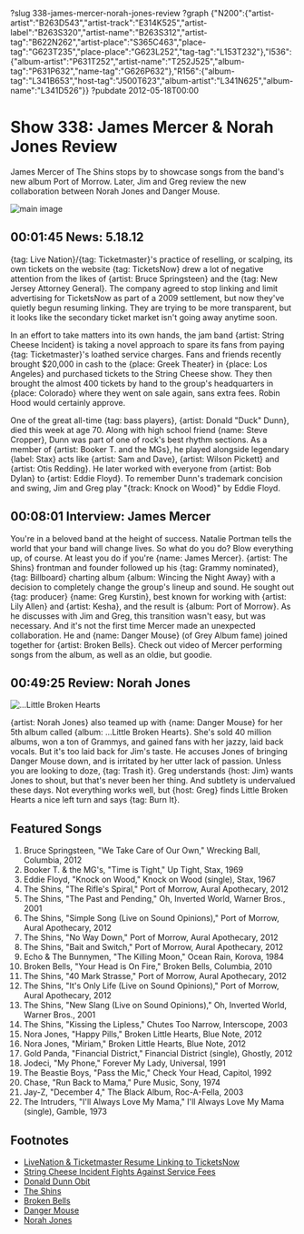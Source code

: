?slug 338-james-mercer-norah-jones-review
?graph {"N200":{"artist-artist":"B263D543","artist-track":"E314K525","artist-label":"B263S320","artist-name":"B263S312","artist-tag":"B622N262","artist-place":"S365C463","place-tag":"G623T235","place-place":"G623L252","tag-tag":"L153T232"},"I536":{"album-artist":"P631T252","artist-name":"T252J525","album-tag":"P631P632","name-tag":"G626P632"},"R156":{"album-tag":"L341B653","host-tag":"J500T623","album-artist":"L341N625","album-name":"L341D526"}}
?pubdate 2012-05-18T00:00

# Show 338: James Mercer & Norah Jones Review
James Mercer of The Shins stops by to showcase songs from the band's new album Port of Morrow. Later, Jim and Greg review the new collaboration between Norah Jones and Danger Mouse.

![main image](http://static.soundopinions.org/images/2012/jamesmercer.jpg)

## 00:01:45 News: 5.18.12
{tag: Live Nation}/{tag: Ticketmaster}'s practice of reselling, or scalping, its own tickets on the website {tag: TicketsNow} drew a lot of negative attention from the likes of {artist: Bruce Springsteen} and the {tag: New Jersey Attorney General}. The company agreed to stop linking and limit advertising for TicketsNow as part of a 2009 settlement, but now they've quietly begun resuming linking. They are trying to be more transparent, but it looks like the secondary ticket market isn't going away anytime soon.

In an effort to take matters into its own hands, the jam band {artist: String Cheese Incident} is taking a novel approach to spare its fans from paying {tag: Ticketmaster}'s loathed service charges. Fans and friends recently brought $20,000 in cash to the {place: Greek Theater} in {place: Los Angeles} and purchased tickets to the String Cheese show. They then brought the almost 400 tickets by hand to the group's headquarters in {place: Colorado} where they went on sale again, sans extra fees. Robin Hood would certainly approve.

One of the great all-time {tag: bass players}, {artist: Donald "Duck" Dunn}, died this week at age 70. Along with high school friend {name: Steve Cropper}, Dunn was part of one of rock's best rhythm sections. As a member of {artist: Booker T. and the MGs}, he played alongside legendary {label: Stax} acts like {artist: Sam and Dave}, {artist: Wilson Pickett} and {artist: Otis Redding}. He later worked with everyone from {artist: Bob Dylan} to {artist: Eddie Floyd}. To remember Dunn's trademark concision and swing, Jim and Greg play "{track: Knock on Wood}" by Eddie Floyd.

## 00:08:01 Interview: James Mercer

You're in a beloved band at the height of success. Natalie Portman tells the world that your band will change lives. So what do you do? Blow everything up, of course. At least you do if you're {name: James Mercer}. {artist: The Shins} frontman and founder followed up his {tag: Grammy nominated}, {tag: Billboard} charting album {album: Wincing the Night Away} with a decision to completely change the group's lineup and sound. He sought out {tag: producer} {name: Greg Kurstin}, best known for working with {artist: Lily Allen} and {artist: Kesha}, and the result is {album: Port of Morrow}. As he discusses with Jim and Greg, this transition wasn't easy, but was necessary. And it's not the first time Mercer made an unexpected collaboration. He and {name: Danger Mouse} (of Grey Album fame) joined together for {artist: Broken Bells}. Check out video of Mercer performing songs from the album, as well as an oldie, but goodie.

## 00:49:25 Review: Norah Jones
![...Little Broken Hearts](http://is1.mzstatic.com/image/thumb/Music6/v4/f6/14/d6/f614d60b-de64-a756-4e4e-fc485ae92f01/source/600x600bb.jpg "1001750/716742697")

{artist: Norah Jones} also teamed up with {name: Danger Mouse} for her 5th album called {album: ...Little Broken Hearts}. She's sold 40 million albums, won a ton of Grammys, and gained fans with her jazzy, laid back vocals. But it's too laid back for Jim's taste. He accuses Jones of bringing Danger Mouse down, and is irritated by her utter lack of passion. Unless you are looking to doze, {tag: Trash it}. Greg understands {host: Jim} wants Jones to shout, but that's never been her thing. And subtlety is undervalued these days. Not everything works well, but {host: Greg} finds Little Broken Hearts a nice left turn and says {tag: Burn It}.


## Featured Songs
1. Bruce Springsteen, "We Take Care of Our Own," Wrecking Ball, Columbia, 2012
2. Booker T. & the MG's, "Time is Tight," Up Tight, Stax, 1969
3. Eddie Floyd, "Knock on Wood," Knock on Wood (single), Stax, 1967
4. The Shins, "The Rifle's Spiral," Port of Morrow, Aural Apothecary, 2012
5. The Shins, "The Past and Pending," Oh, Inverted World, Warner Bros., 2001
6. The Shins, "Simple Song (Live on Sound Opinions)," Port of Morrow, Aural Apothecary, 2012
7. The Shins, "No Way Down," Port of Morrow, Aural Apothecary, 2012
8. The Shins, "Bait and Switch," Port of Morrow, Aural Apothecary, 2012
9. Echo & The Bunnymen, "The Killing Moon," Ocean Rain, Korova, 1984
10. Broken Bells, "Your Head is On Fire," Broken Bells, Columbia, 2010
11. The Shins, "40 Mark Strasse," Port of Morrow, Aural Apothecary, 2012
12. The Shins, "It's Only Life (Live on Sound Opinions)," Port of Morrow, Aural Apothecary, 2012
13. The Shins, "New Slang (Live on Sound Opinions)," Oh, Inverted World, Warner Bros., 2001
14. The Shins, "Kissing the Lipless," Chutes Too Narrow, Interscope, 2003
15. Nora Jones, "Happy Pills," Broken Little Hearts, Blue Note, 2012
16. Nora Jones, "Miriam," Broken Little Hearts, Blue Note, 2012
17. Gold Panda, "Financial District," Financial District (single), Ghostly, 2012
18. Jodeci, "My Phone," Forever My Lady, Universal, 1991
19. The Beastie Boys, "Pass the Mic," Check Your Head, Capitol, 1992
20. Chase, "Run Back to Mama," Pure Music, Sony, 1974
21. Jay-Z, "December 4," The Black Album, Roc-A-Fella, 2003
22. The Intruders, "I'll Always Love My Mama," I'll Always Love My Mama (single), Gamble, 1973

## Footnotes
- [LiveNation & Ticketmaster Resume Linking to TicketsNow](http://www.bloomberg.com/news/print/2012-05-10/live-nation-ticketmaster-resumes-redirecting-to-reseller.html)
- [String Cheese Incident Fights Against Service Fees](http://www.nytimes.com/2012/05/16/arts/music/string-cheese-incident-takes-on-ticketmaster.html)
- [Donald Dunn Obit](http://www.chicagotribune.com/chi-donald-duck-dunn-appreciation-part-of-great-soul-rhythm-section-20120513-column.html)
- [The Shins](http://www.theshins.com/home)
- [Broken Bells](http://www.brokenbells.com/)
- [Danger Mouse](http://www.dangermousesite.com/)
- [Norah Jones](http://www.norahjones.com/)
